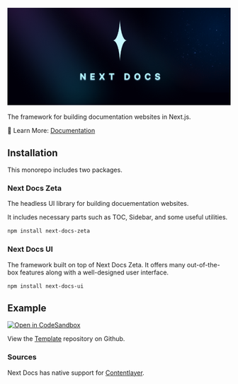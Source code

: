 ![banner](./apps/docs/public/banner.png)

The framework for building documentation websites in Next.js.

📘 Learn More: [Documentation](https://next-docs-zeta.vercel.app)

## Installation

This monorepo includes two packages.

### Next Docs Zeta

The headless UI library for building docuementation websites.

It includes necessary parts such as TOC, Sidebar, and some useful utilities.

```bash
npm install next-docs-zeta
```

### Next Docs UI

The framework built on top of Next Docs Zeta. It offers many out-of-the-box features along with a well-designed user interface.

```bash
npm install next-docs-ui
```

## Example

[![Open in CodeSandbox](https://img.shields.io/badge/Open%20in-CodeSandbox-blue?style=flat-square&logo=codesandbox)](https://githubbox.com/SonMooSans/next-docs-ui-template)

View the [Template](https://github.com/SonMooSans/next-docs-ui-template) repository on Github.

### Sources

Next Docs has native support for [Contentlayer](https://www.contentlayer.dev).
